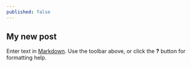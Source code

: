 ```yaml
---
published: false
---
```

## My new post

Enter text in [Markdown](http://daringfireball.net/projects/markdown/). Use the toolbar above, or click the **?** button for formatting help.
